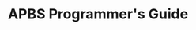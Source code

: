 ---
layout: docs
title: APBS Programmer's Guide
prev_section: apbs-overview
next_section: pdb2pqr-overview
permalink: /docs/apbs-programmers/
---